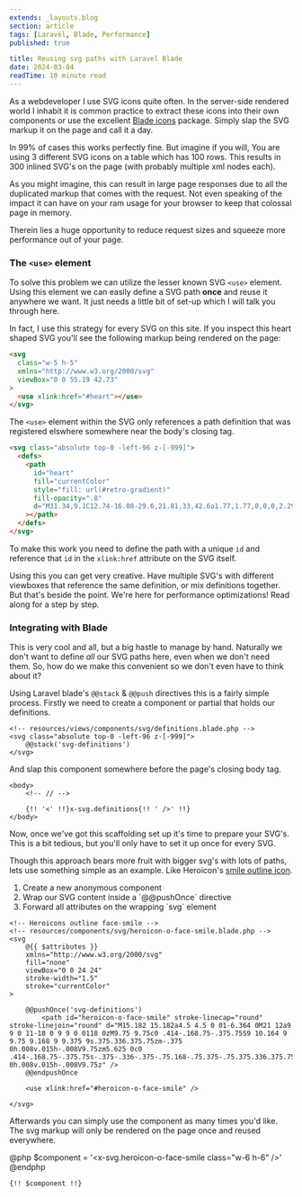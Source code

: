 ```yaml
---
extends: _layouts.blog
section: article
tags: [Laravel, Blade, Performance]
published: true

title: Reusing svg paths with Laravel Blade
date: 2024-03-04
readTime: 10 minute read
---
```


As a webdeveloper I use SVG icons quite often.
In the server-side rendered world I inhabit it is common practice to extract these icons into their own components or use the excellent [Blade icons](https://blade-ui-kit.com/blade-icons) package. Simply slap the SVG markup it on the page and call it a day.

In 99% of cases this works perfectly fine. But imagine if you will, You are using 3 different SVG icons on a table which has 100 rows. This results in 300 inlined SVG's on the page (with probably multiple xml nodes each).

As you might imagine, this can result in large page responses due to all the duplicated markup that comes with the request. Not even speaking of the impact it can have on your ram usage for your browser to keep that colossal page in memory.

Therein lies a huge opportunity to reduce request sizes and squeeze more performance out of your page.

<!-- ### Measuring performance impact

For example; Measured on a Macbook Pro (Apple M2 Max) Using _3000_ svg's containing only _3_ path nodes each we see browser timings increase dramatically.

|               | Withot svg definitions | With svg definitions |
| ------------- | ---------------------- | -------------------- |
| Response size | **30kb**               | **8kb**              |
| Blade render  | **40ms**               | **10ms**             |
| DOM morphing  | **734ms**              | **43ms**             |
| Memory usage  | **1.4mb**              | **0.3mb**            |

Heck that makes quite a big difference! Free performance? I'm all about that shit. Let's dive right in. -->

### The `<use>` element

To solve this problem we can utilize the lesser known SVG `<use>` element. Using this element we can easily define a SVG path **once** and reuse it anywhere we want. It just needs a little bit of set-up which I will talk you through here.

<p>
    In fact, I use this strategy for every SVG on this site. If you inspect this heart shaped SVG <x-svg.heart class="inline w-5 h-5 mx-1"/> you'll see the following markup being rendered on the page:
</p>

```html
<svg
  class="w-5 h-5"
  xmlns="http://www.w3.org/2000/svg"
  viewBox="0 0 55.19 42.73"
>
  <use xlink:href="#heart"></use>
</svg>
```

The `<use>` element within the SVG only references a path definition that was registered elswhere somewhere near the body's closing tag.

```html
<svg class="absolute top-0 -left-96 z-[-999]">
  <defs>
    <path
      id="heart"
      fill="currentColor"
      style="fill: url(#retro-gradient)"
      fill-opacity=".8"
      d="M31.34,9.1C12.74-16.08-29.6,21.81,33,42.6a1.77,1.77,0,0,0,2.29-.93A2.29,2.29,0,0,0,35,40.22c4.72-.09,17.11-19.13,19.16-23.8C59.88-3.24,39.68-4.69,31.34,9.1Zm20.08,3.63c-3,9.78-11.05,17.12-16.91,25.29a1.53,1.53,0,0,0-.28,1.29c-1.62-1.21-4.69-1.57-6.14-2.67-9-3.58-18.06-8.45-23.14-17C-2.38,4.12,25.25-.61,29.45,12.55c-3.06,5.94,2.52,7.94,2.28,4.21a4.3,4.3,0,0,0,1.45-4.28C37.75,3.67,52.82-2.28,51.42,12.73Z"
    ></path>
  </defs>
</svg>
```

To make this work you need to define the path with a unique `id` and reference that `id` in the `xlink:href` attribute on the SVG itself.

Using this you can get very creative. Have multiple SVG's with different viewboxes that reference the same definition, or mix definitions together. But that's beside the point. We're here for performance optimizations! Read along for a step by step.

### Integrating with Blade

This is very cool and all, but a big hastle to manage by hand. Naturally we don't want to define _all_ our SVG paths here, even when we don't need them. So, how do we make this convenient so we don't even have to think about it?

Using Laravel blade's `@@stack` & `@@push` directives this is a fairly simple process. Firstly we need to create a component or partial that holds our definitions.

```blade
<!-- resources/views/components/svg/definitions.blade.php -->
<svg class="absolute top-0 -left-96 z-[-999]">
    @@stack('svg-definitions')
</svg>
```

And slap this component somewhere before the page's closing body tag.

```blade
<body>
    <!-- // -->

    {!! '<' !!}x-svg.definitions{!! ' />' !!}
</body>
```

Now, once we've got this scaffolding set up it's time to prepare your SVG's. This is a bit tedious, but you'll only have to set it up once for every SVG.

Though this approach bears more fruit with bigger svg's with lots of paths, lets use something simple as an example. Like Heroicon's [smile outline icon](https://github.com/tailwindlabs/heroicons/blob/master/src/24/outline/face-smile.svg).

<ol>
    <li>Create a new anonymous component</li>
    <li>Wrap our SVG content inside a `@@pushOnce` directive</li>
    <li>Forward all attributes on the wrapping `svg` element</li>
</ol>

```blade
<!-- Heroicons outline face-smile -->
<!-- resources/components/svg/heroicon-o-face-smile.blade.php -->
<svg
    @{{ $attributes }}
    xmlns="http://www.w3.org/2000/svg"
    fill="none"
    viewBox="0 0 24 24"
    stroke-width="1.5"
    stroke="currentColor"
>

    @@pushOnce('svg-definitions')
        <path id="heroicon-o-face-smile" stroke-linecap="round" stroke-linejoin="round" d="M15.182 15.182a4.5 4.5 0 01-6.364 0M21 12a9 9 0 11-18 0 9 9 0 0118 0zM9.75 9.75c0 .414-.168.75-.375.75S9 10.164 9 9.75 9.168 9 9.375 9s.375.336.375.75zm-.375 0h.008v.015h-.008V9.75zm5.625 0c0 .414-.168.75-.375.75s-.375-.336-.375-.75.168-.75.375-.75.375.336.375.75zm-.375 0h.008v.015h-.008V9.75z" />
    @@endpushOnce

    <use xlink:href="#heroicon-o-face-smile" />

</svg>
```

Afterwards you can simply use the component as many times you'd like. The svg markup will only be rendered on the page once and reused everywhere.

@php $component = '<x-svg.heroicon-o-face-smile class="w-6 h-6" />' @endphp

```blade
{!! $component !!}
```
